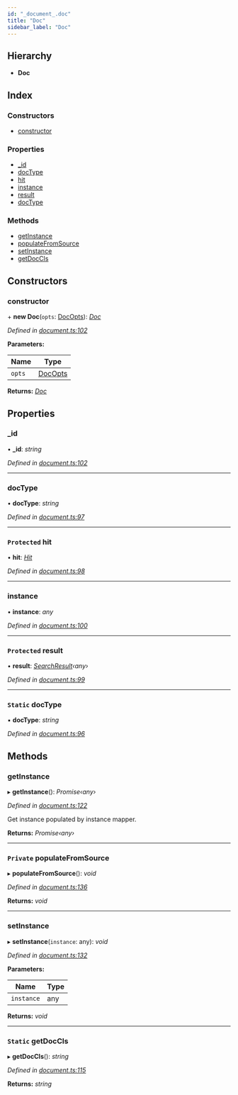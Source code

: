 ```yaml
---
id: "_document_.doc"
title: "Doc"
sidebar_label: "Doc"
---
```


## Hierarchy

* **Doc**

## Index

### Constructors

* [constructor](_document_.doc.md#constructor)

### Properties

* [_id](_document_.doc.md#_id)
* [docType](_document_.doc.md#doctype)
* [hit](_document_.doc.md#protected-hit)
* [instance](_document_.doc.md#instance)
* [result](_document_.doc.md#protected-result)
* [docType](_document_.doc.md#static-doctype)

### Methods

* [getInstance](_document_.doc.md#getinstance)
* [populateFromSource](_document_.doc.md#private-populatefromsource)
* [setInstance](_document_.doc.md#setinstance)
* [getDocCls](_document_.doc.md#static-getdoccls)

## Constructors

###  constructor

\+ **new Doc**(`opts`: [DocOpts](../modules/_document_.md#docopts)): *[Doc](_document_.doc.md)*

*Defined in [document.ts:102](https://github.com/kindritskyiMax/elasticmagic-js/blob/c9215ce/src/document.ts#L102)*

**Parameters:**

Name | Type |
------ | ------ |
`opts` | [DocOpts](../modules/_document_.md#docopts) |

**Returns:** *[Doc](_document_.doc.md)*

## Properties

###  _id

• **_id**: *string*

*Defined in [document.ts:102](https://github.com/kindritskyiMax/elasticmagic-js/blob/c9215ce/src/document.ts#L102)*

___

###  docType

• **docType**: *string*

*Defined in [document.ts:97](https://github.com/kindritskyiMax/elasticmagic-js/blob/c9215ce/src/document.ts#L97)*

___

### `Protected` hit

• **hit**: *[Hit](../modules/_types_.md#hit)*

*Defined in [document.ts:98](https://github.com/kindritskyiMax/elasticmagic-js/blob/c9215ce/src/document.ts#L98)*

___

###  instance

• **instance**: *any*

*Defined in [document.ts:100](https://github.com/kindritskyiMax/elasticmagic-js/blob/c9215ce/src/document.ts#L100)*

___

### `Protected` result

• **result**: *[SearchResult](_result_.searchresult.md)‹any›*

*Defined in [document.ts:99](https://github.com/kindritskyiMax/elasticmagic-js/blob/c9215ce/src/document.ts#L99)*

___

### `Static` docType

▪ **docType**: *string*

*Defined in [document.ts:96](https://github.com/kindritskyiMax/elasticmagic-js/blob/c9215ce/src/document.ts#L96)*

## Methods

###  getInstance

▸ **getInstance**(): *Promise‹any›*

*Defined in [document.ts:122](https://github.com/kindritskyiMax/elasticmagic-js/blob/c9215ce/src/document.ts#L122)*

Get instance populated by instance mapper.

**Returns:** *Promise‹any›*

___

### `Private` populateFromSource

▸ **populateFromSource**(): *void*

*Defined in [document.ts:136](https://github.com/kindritskyiMax/elasticmagic-js/blob/c9215ce/src/document.ts#L136)*

**Returns:** *void*

___

###  setInstance

▸ **setInstance**(`instance`: any): *void*

*Defined in [document.ts:132](https://github.com/kindritskyiMax/elasticmagic-js/blob/c9215ce/src/document.ts#L132)*

**Parameters:**

Name | Type |
------ | ------ |
`instance` | any |

**Returns:** *void*

___

### `Static` getDocCls

▸ **getDocCls**(): *string*

*Defined in [document.ts:115](https://github.com/kindritskyiMax/elasticmagic-js/blob/c9215ce/src/document.ts#L115)*

**Returns:** *string*
